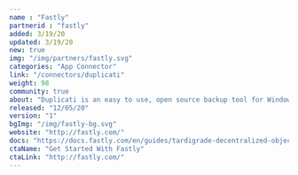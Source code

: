 ```yaml
---
name : "Fastly"
partnerid : "fastly"
added: 3/19/20
updated: 3/19/20
new: true
img: "/img/partners/fastly.svg"
categories: "App Connector"
link: "/connectors/duplicati"
weight: 98
community: true
about: "Duplicati is an easy to use, open source backup tool for Windows, Mac, Linux, iOS, and Android that enables backups to the decentralized cloud. Duplicati users can now take advantage of the benefits of enterprise-grade security backed by SLAs, with end-to-end encryption on every file through a new native integration with Tardigrade."
released: "12/05/20"
version: "1"
bgImg: "/img/fastly-bg.svg"
website: "http://fastly.com/"
docs: "https://docs.fastly.com/en/guides/tardigrade-decentralized-object-cloud-storage"
ctaName: "Get Started With Fastly"
ctaLink: "http://fastly.com/"
---
```

